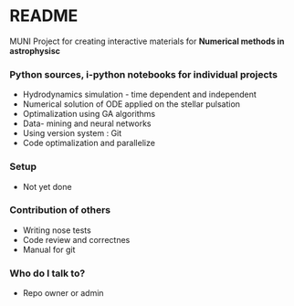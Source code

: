 # README #

MUNI Project for creating interactive materials for 
**Numerical methods in astrophysisc**

### Python sources, i-python notebooks for individual projects ###

* Hydrodynamics simulation - time dependent and independent
* Numerical solution of ODE applied on the stellar pulsation
* Optimalization using GA algorithms
* Data- mining and neural networks
* Using version system : Git
* Code optimalization and parallelize


### Setup ###

* Not yet done

### Contribution of others ###

* Writing nose tests
* Code review and correctnes
* Manual for git

### Who do I talk to? ###

* Repo owner or admin